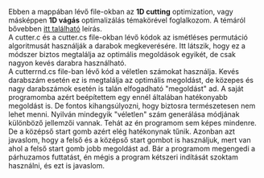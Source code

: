 Ebben a mappában lévő file-okban az <b>1D cutting</b> optimization, vagy másképpen <b>1D vágás</b> optimalizálás témakörével foglalkozom. A témáról bővebben <a href="https://www.bferi.hu/download.php#cutter">itt található</a> leírás.<br>
A cutter.c és a cutter.cs file-okban lévő kódok az ismétléses permutáció algoritmusát használják a darabok megkeverésére. Itt látszik,
hogy ez a módszer biztos megtalálja az optimális megoldások egyikét, de csak nagyon kevés darabra használható.<br>
A cutterrnd.cs file-ban lévő kód a véletlen számokat használja. Kevés darabszám esetén ez is megtalálja az optimális megoldást, de közepes és nagy darabszámok esetén is talán elfogadható "megoldást" ad.
A saját programomba azért beépítettem egy ennél általában hatékonyabb megoldást is. De fontos kihangsúlyozni, hogy biztosra természetesen nem lehet menni.
Nyilván mindegyik "véletlen" szám generálása módjának különböző jellemzői vannak. Tehát az én programom sem képes mindenre. De a középső start gomb azért elég hatékonynak tűnik.
Azonban azt javaslom, hogy a felső és a középső start gombot is használjuk, mert van ahol a felső start gomb jobb megoldást ad. Bár a programom megengedi a párhuzamos futtatást,
én mégis a program kétszeri indítását szoktam használni, és ezt is javaslom.

